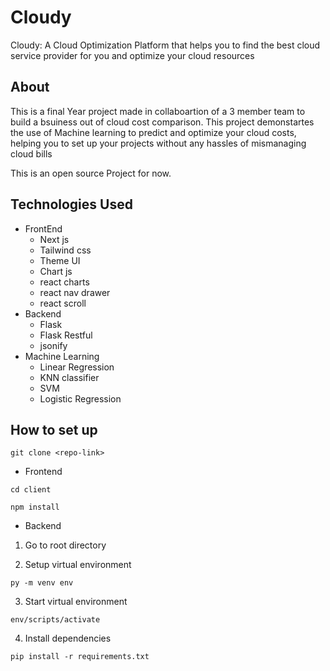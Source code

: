 # Cloudy
Cloudy: A Cloud Optimization Platform that helps you to find the best cloud service provider for you and optimize your cloud resources 

## About 
This is a final Year project made in collaboartion of a 3 member team to build a bsuiness out of cloud cost comparison. This project demonstartes the use of Machine learning to predict and optimize your cloud costs, helping you to set up your projects without any hassles of mismanaging cloud bills

This is an open source Project for now.

## Technologies Used
- FrontEnd
  - Next js
  - Tailwind css
  - Theme UI
  - Chart js
  - react charts
  - react nav drawer
  - react scroll
- Backend
  - Flask
  - Flask Restful
  - jsonify
- Machine Learning
  - Linear Regression
  - KNN classifier
  - SVM
  - Logistic Regression

## How to set up

```
git clone <repo-link>
```

- Frontend
```
cd client

npm install
```

- Backend
1. Go to root directory

2. Setup virtual environment
```
py -m venv env
```

3. Start virtual environment
```
env/scripts/activate
```

4. Install dependencies
```
pip install -r requirements.txt
```
